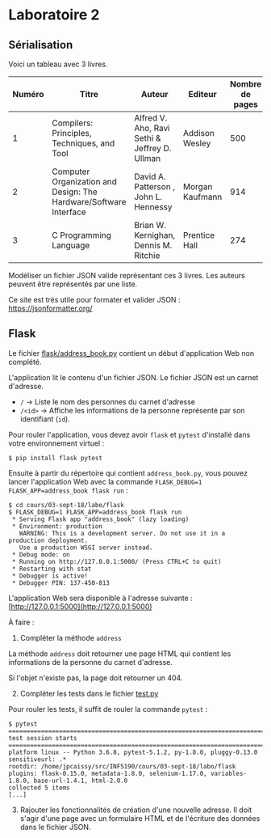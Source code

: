 # Laboratoire 2

## Sérialisation

Voici un tableau avec 3 livres. 

Numéro | Titre | Auteur | Editeur | Nombre de pages | Année de parution
--- | --- | --- | --- | --- | ---
1 | Compilers: Principles, Techniques, and Tool | Alfred V. Aho, Ravi Sethi & Jeffrey D. Ullman | Addison Wesley | 500 | 1986
2 | Computer Organization and Design: The Hardware/Software Interface | David A. Patterson , John L. Hennessy |  Morgan Kaufmann | 914 | 2011
3 | C Programming Language |  Brian W. Kernighan, Dennis M. Ritchie | Prentice Hall | 274 | 1988

Modéliser un fichier JSON valide représentant ces 3 livres. Les auteurs peuvent être représentés par une liste.

Ce site est très utile pour formater et valider JSON : https://jsonformatter.org/

## Flask

Le fichier [flask/address_book.py](./flask/address_book.py) contient un début d'application Web non complété.

L'application lit le contenu d'un fichier JSON. Le fichier JSON est un carnet d'adresse.

* `/` -> Liste le nom des personnes du carnet d'adresse
* `/<id>` -> Affiche les informations de la personne représenté par son identifiant (`id`).

Pour rouler l'application, vous devez avoir `flask` et `pytest` d'installé dans votre environnement virtuel :

```
$ pip install flask pytest
```

Ensuite à partir du répertoire qui contient `address_book.py`, vous pouvez lancer l'application Web avec la commande
`FLASK_DEBUG=1 FLASK_APP=address_book flask run` :

```
$ cd cours/03-sept-18/labo/flask
$ FLASK_DEBUG=1 FLASK_APP=address_book flask run
 * Serving Flask app "address_book" (lazy loading)
 * Environment: production
   WARNING: This is a development server. Do not use it in a production deployment.
   Use a production WSGI server instead.
 * Debug mode: on
 * Running on http://127.0.0.1:5000/ (Press CTRL+C to quit)
 * Restarting with stat
 * Debugger is active!
 * Debugger PIN: 137-450-813
```

L'application Web sera disponible à l'adresse suivante : [http://127.0.0.1:5000](http://127.0.0.1:5000)

À faire :

1. Compléter la méthode `address`

La méthode `address` doit retourner une page HTML qui contient les informations de la personne du carnet d'adresse.

Si l'objet n'existe pas, la page doit retourner un 404.

2. Compléter les tests dans le fichier [test.py](./flask/test_app.py)

Pour rouler les tests, il suffit de rouler la commande `pytest` :

```
$ pytest
================================================================================================================================================================================= test session starts ==================================================================================================================================================================================
platform linux -- Python 3.6.8, pytest-5.1.2, py-1.8.0, pluggy-0.13.0
sensitiveurl: .*
rootdir: /home/jpcaissy/src/INF5190/cours/03-sept-18/labo/flask
plugins: flask-0.15.0, metadata-1.8.0, selenium-1.17.0, variables-1.8.0, base-url-1.4.1, html-2.0.0
collected 5 items                  
[...]
```

3. Rajouter les fonctionnalités de création d'une nouvelle adresse. Il doit s'agir d'une page avec un formulaire HTML
et de l'écriture des données dans le fichier JSON.
